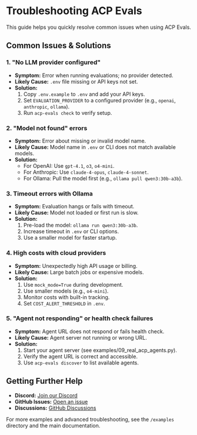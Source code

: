 # Troubleshooting ACP Evals

This guide helps you quickly resolve common issues when using ACP Evals.

## Common Issues & Solutions

### 1. "No LLM provider configured"
- **Symptom:** Error when running evaluations; no provider detected.
- **Likely Cause:** `.env` file missing or API keys not set.
- **Solution:**
  1. Copy `.env.example` to `.env` and add your API keys.
  2. Set `EVALUATION_PROVIDER` to a configured provider (e.g., `openai`, `anthropic`, `ollama`).
  3. Run `acp-evals check` to verify setup.

### 2. "Model not found" errors
- **Symptom:** Error about missing or invalid model name.
- **Likely Cause:** Model name in `.env` or CLI does not match available models.
- **Solution:**
  - For OpenAI: Use `gpt-4.1`, `o3`, `o4-mini`.
  - For Anthropic: Use `claude-4-opus`, `claude-4-sonnet`.
  - For Ollama: Pull the model first (e.g., `ollama pull qwen3:30b-a3b`).

### 3. Timeout errors with Ollama
- **Symptom:** Evaluation hangs or fails with timeout.
- **Likely Cause:** Model not loaded or first run is slow.
- **Solution:**
  1. Pre-load the model: `ollama run qwen3:30b-a3b`.
  2. Increase timeout in `.env` or CLI options.
  3. Use a smaller model for faster startup.

### 4. High costs with cloud providers
- **Symptom:** Unexpectedly high API usage or billing.
- **Likely Cause:** Large batch jobs or expensive models.
- **Solution:**
  1. Use `mock_mode=True` during development.
  2. Use smaller models (e.g., `o4-mini`).
  3. Monitor costs with built-in tracking.
  4. Set `COST_ALERT_THRESHOLD` in `.env`.

### 5. "Agent not responding" or health check failures
- **Symptom:** Agent URL does not respond or fails health check.
- **Likely Cause:** Agent server not running or wrong URL.
- **Solution:**
  1. Start your agent server (see examples/09_real_acp_agents.py).
  2. Verify the agent URL is correct and accessible.
  3. Use `acp-evals discover` to list available agents.

## Getting Further Help
- **Discord:** [Join our Discord](https://discord.gg/NradeA6ZNF)
- **GitHub Issues:** [Open an issue](https://github.com/jbarnes850/acp-evals/issues)
- **Discussions:** [GitHub Discussions](https://github.com/jbarnes850/acp-evals/discussions)

For more examples and advanced troubleshooting, see the `/examples` directory and the main documentation. 